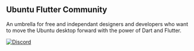 ## Ubuntu Flutter Community

An umbrella for free and independant designers and developers who want to move the Ubuntu desktop forward with the power of Dart and Flutter.

[![Discord](https://discordapp.com/api/guilds/1045632807663316992/widget.png?style=banner2)](https://discord.gg/Jq9FEuRYKn)
